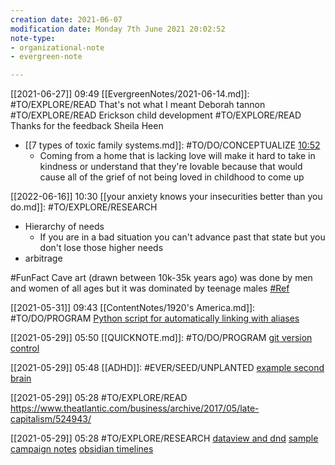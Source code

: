 ```yaml
---
creation date: 2021-06-07
modification date: Monday 7th June 2021 20:02:52
note-type: 
- organizational-note
- evergreen-note

---
```


[[2021-06-27]] 09:49
[[EvergreenNotes/2021-06-14.md]]: #TO/EXPLORE/READ That's not what I meant Deborah tannon #TO/EXPLORE/READ Erickson child development #TO/EXPLORE/READ Thanks for the feedback Sheila Heen

- [[7 types of toxic family systems.md]]: #TO/DO/CONCEPTUALIZE [10:52](https://www.youtube.com/watch?v=upAdaOmiRX8#t=652.6708148474121)
	- Coming from a home that is lacking love will make it hard to take in kindness or understand that they're lovable because that would cause all of the grief of not being loved in childhood to come up

[[2022-06-16]] 10:30
[[your anxiety knows your insecurities better than you do.md]]: #TO/EXPLORE/RESEARCH 
- Hierarchy of needs 	
	- If you are in a bad situation you can't advance past that state but you don't lose those higher needs 
- arbitrage

#FunFact Cave art (drawn between 10k-35k years ago) was done by men and women of all ages but it was dominated by teenage males [#Ref](https://www.livescience.com/7028-ancient-cave-art-full-teenage-graffiti.html)

[[2021-05-31]] 09:43
[[ContentNotes/1920's America.md]]: #TO/DO/PROGRAM [Python script for automatically linking with aliases](https://github.com/perkinsben/obs_tools/tree/master/forward_linker)




[[2021-05-29]] 05:50 [[QUICKNOTE.md]]: #TO/DO/PROGRAM [git version control](https://medium.com/analytics-vidhya/how-i-put-my-mind-under-version-control-24caea37b8a5)

[[2021-05-29]] 05:48 [[ADHD]]: #EVER/SEED/UNPLANTED [ example second brain](https://notes.nicolevanderhoeven.com/Video/Roam+Tour+1+-+Professor+Joel+Chan+-+Zettelkasten+and+Evergreen+Notes+for+Generative+Thought)

[[2021-05-29]] 05:28 #TO/EXPLORE/READ   https://www.theatlantic.com/business/archive/2017/05/late-capitalism/524943/

[[2021-05-29]] 05:28 #TO/EXPLORE/RESEARCH [dataview and dnd](https://forum.obsidian.md/t/dataview-plugin-snippet-showcase/13673/30) [sample campaign notes](https://github.com/ebullient/campaign-notes/tree/main) [obsidian timelines](https://github.com/Darakah/obsidian-timelines)

